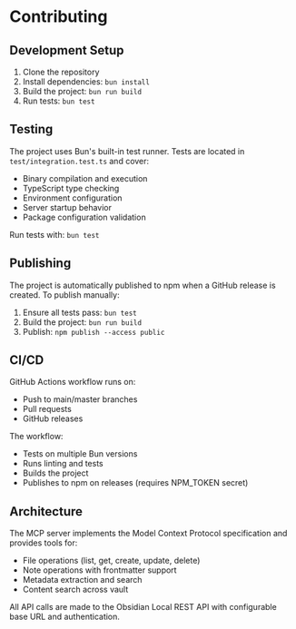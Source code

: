 # Contributing

## Development Setup

1. Clone the repository
2. Install dependencies: `bun install`
3. Build the project: `bun run build`
4. Run tests: `bun test`

## Testing

The project uses Bun's built-in test runner. Tests are located in `test/integration.test.ts` and cover:

- Binary compilation and execution
- TypeScript type checking
- Environment configuration
- Server startup behavior
- Package configuration validation

Run tests with: `bun test`

## Publishing

The project is automatically published to npm when a GitHub release is created. To publish manually:

1. Ensure all tests pass: `bun test`
2. Build the project: `bun run build`
3. Publish: `npm publish --access public`

## CI/CD

GitHub Actions workflow runs on:
- Push to main/master branches
- Pull requests
- GitHub releases

The workflow:
- Tests on multiple Bun versions
- Runs linting and tests
- Builds the project
- Publishes to npm on releases (requires NPM_TOKEN secret)

## Architecture

The MCP server implements the Model Context Protocol specification and provides tools for:
- File operations (list, get, create, update, delete)
- Note operations with frontmatter support
- Metadata extraction and search
- Content search across vault

All API calls are made to the Obsidian Local REST API with configurable base URL and authentication.
